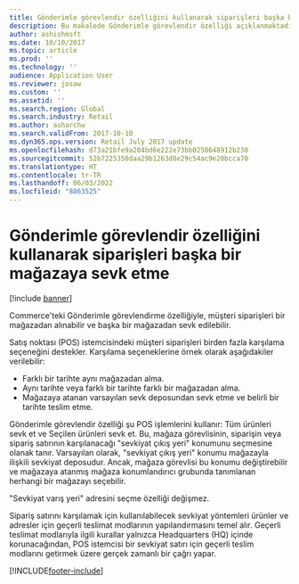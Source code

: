 ```yaml
---
title: Gönderimle görevlendir özelliğini kullanarak siparişleri başka bir mağazaya sevk etme
description: Bu makalede Gönderimle görevlendir özelliği açıklanmaktadır.
author: ashishmsft
ms.date: 10/10/2017
ms.topic: article
ms.prod: ''
ms.technology: ''
audience: Application User
ms.reviewer: josaw
ms.custom: ''
ms.assetid: ''
ms.search.region: Global
ms.search.industry: Retail
ms.author: asharchw
ms.search.validFrom: 2017-10-10
ms.dyn365.ops.version: Retail July 2017 update
ms.openlocfilehash: d73a21bfe9a284bd6e222e73bb0250648912b230
ms.sourcegitcommit: 52b7225350daa29b1263d8e29c54ac9e20bcca70
ms.translationtype: HT
ms.contentlocale: tr-TR
ms.lasthandoff: 06/03/2022
ms.locfileid: "8863525"
---
```

# <a name="ship-orders-from-another-store-by-using-the-charge-send-feature"></a>Gönderimle görevlendir özelliğini kullanarak siparişleri başka bir mağazaya sevk etme

[!include [banner](includes/banner.md)]

Commerce'teki Gönderimle görevlendirme özelliğiyle, müşteri siparişleri bir mağazadan alınabilir ve başka bir mağazadan sevk edilebilir.

Satış noktası (POS) istemcisindeki müşteri siparişleri birden fazla karşılama seçeneğini destekler. Karşılama seçeneklerine örnek olarak aşağıdakiler verilebilir:

- Farklı bir tarihte aynı mağazadan alma.
- Aynı tarihte veya farklı bir tarihte farklı bir mağazadan alma.
- Mağazaya atanan varsayılan sevk deposundan sevk etme ve belirli bir tarihte teslim etme.

Gönderimle görevlendir özelliği şu POS işlemlerini kullanır: Tüm ürünleri sevk et ve Seçilen ürünleri sevk et. Bu, mağaza görevlisinin, siparişin veya sipariş satırının karşılanacağı "sevkiyat çıkış yeri" konumunu seçmesine olanak tanır. Varsayılan olarak, "sevkiyat çıkış yeri" konumu mağazayla ilişkili sevkiyat deposudur. Ancak, mağaza görevlisi bu konumu değiştirebilir ve mağazaya atanmış mağaza konumlandırıcı grubunda tanımlanan herhangi bir mağazayı seçebilir.

"Sevkiyat varış yeri" adresini seçme özelliği değişmez.

Sipariş satırını karşılamak için kullanılabilecek sevkiyat yöntemleri ürünler ve adresler için geçerli teslimat modlarının yapılandırmasını temel alır. Geçerli teslimat modlarıyla ilgili kurallar yalnızca Headquarters (HQ) içinde korunacağından, POS istemcisi bir sevkiyat satırı için geçerli teslim modlarını getirmek üzere gerçek zamanlı bir çağrı yapar.


[!INCLUDE[footer-include](../includes/footer-banner.md)]